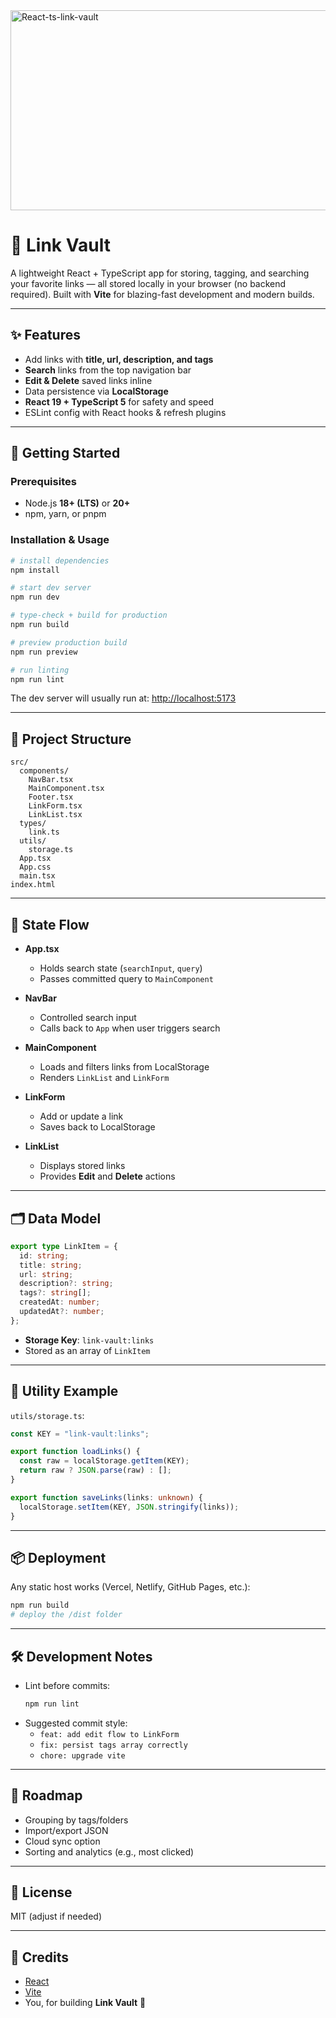 <img src="https://socialify.git.ci/juniorSarh/React-ts-link-vault/image?language=1&owner=1&name=1&stargazers=1&theme=Light" alt="React-ts-link-vault" width="640" height="320" />

# 🔗 Link Vault

A lightweight React + TypeScript app for storing, tagging, and searching your favorite links — all stored locally in your browser (no backend required). Built with **Vite** for blazing-fast development and modern builds.

---

## ✨ Features

- Add links with **title, url, description, and tags**
- **Search** links from the top navigation bar
- **Edit & Delete** saved links inline
- Data persistence via **LocalStorage**
- **React 19 + TypeScript 5** for safety and speed
- ESLint config with React hooks & refresh plugins

---

## 🚀 Getting Started

### Prerequisites
- Node.js **18+ (LTS)** or **20+**
- npm, yarn, or pnpm

### Installation & Usage

```bash
# install dependencies
npm install

# start dev server
npm run dev

# type-check + build for production
npm run build

# preview production build
npm run preview

# run linting
npm run lint
```

The dev server will usually run at: [http://localhost:5173](http://localhost:5173)

---

## 🧱 Project Structure

```plaintext
src/
  components/
    NavBar.tsx
    MainComponent.tsx
    Footer.tsx
    LinkForm.tsx
    LinkList.tsx
  types/
    link.ts
  utils/
    storage.ts
  App.tsx
  App.css
  main.tsx
index.html
```

---

## 🧠 State Flow

- **App.tsx**  
  - Holds search state (`searchInput`, `query`)  
  - Passes committed query to `MainComponent`

- **NavBar**  
  - Controlled search input  
  - Calls back to `App` when user triggers search

- **MainComponent**  
  - Loads and filters links from LocalStorage  
  - Renders `LinkList` and `LinkForm`

- **LinkForm**  
  - Add or update a link  
  - Saves back to LocalStorage

- **LinkList**  
  - Displays stored links  
  - Provides **Edit** and **Delete** actions

---

## 🗂️ Data Model

```ts
export type LinkItem = {
  id: string;
  title: string;
  url: string;
  description?: string;
  tags?: string[];
  createdAt: number;
  updatedAt?: number;
};
```

- **Storage Key**: `link-vault:links`  
- Stored as an array of `LinkItem`

---

## 🧰 Utility Example

`utils/storage.ts`:

```ts
const KEY = "link-vault:links";

export function loadLinks() {
  const raw = localStorage.getItem(KEY);
  return raw ? JSON.parse(raw) : [];
}

export function saveLinks(links: unknown) {
  localStorage.setItem(KEY, JSON.stringify(links));
}
```

---

## 📦 Deployment

Any static host works (Vercel, Netlify, GitHub Pages, etc.):  

```bash
npm run build
# deploy the /dist folder
```

---

## 🛠️ Development Notes

- Lint before commits:  
  ```bash
  npm run lint
  ```
- Suggested commit style:  
  - `feat: add edit flow to LinkForm`  
  - `fix: persist tags array correctly`  
  - `chore: upgrade vite`

---

## 🔮 Roadmap

- Grouping by tags/folders  
- Import/export JSON  
- Cloud sync option  
- Sorting and analytics (e.g., most clicked)

---

## 📄 License

MIT (adjust if needed)

---

## 🙌 Credits

- [React](https://react.dev/)  
- [Vite](https://vitejs.dev/)  
- You, for building **Link Vault** 🔗

